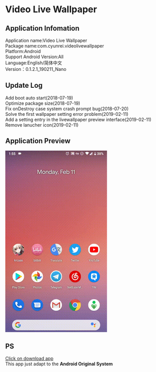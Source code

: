 # Video Live Wallpaper
## Application Infomation
Application name:Video Live Wallpaper
<br/>Package name:com.cyunrei.videolivewallpaper
<br/>Platform:Android
<br/>Support Android Version:All
<br/>Language:English/简体中文
<br/>Version：0.1.2.1_190211_Nano
## Update Log
Add boot auto start(2018-07-19)
<br/>Optimize package size(2018-07-19)
<br/>Fix onDestroy case system crash prompt bug(2018-07-20)
<br/>Solve the first wallpaper setting error problem(2019-02-11)
<br/>Add a setting entry in the livewallpaper preview interface(2019-02-11)
<br/>Remove lanucher icon(2019-02-11)
## Application Preview
![](https://github.com/Cyunrei/Video-Live-Wallpaper/blob/master/VEditor_20190211135732.gif)
## PS
[Click on download app](https://github.com/Cyunrei/Video-Live-Wallpaper/blob/master/app.apk)
<br/>This app just adapt to the **Android Original System**
